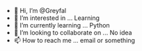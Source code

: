 - 👋 Hi, I’m @Greyfal
- 👀 I’m interested in ... Learning
- 🌱 I’m currently learning ... Python
- 💞️ I’m looking to collaborate on ... No idea
- 📫 How to reach me ... email or something

<!---
Greyfal/Greyfal is a ✨ special ✨ repository because its `README.md` (this file) appears on your GitHub profile.
You can click the Preview link to take a look at your changes.
--->
